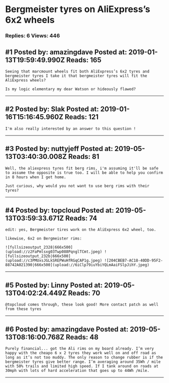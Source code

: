 # Bergmeister tyres on AliExpress’s 6x2 wheels

### Replies: 6 Views: 446

## \#1 Posted by: amazingdave Posted at: 2019-01-13T19:59:49.990Z Reads: 165

```
Seeing that marcmount wheels fit both AliExpress’s 6x2 tyres and bergmeister tyres I take it that bergmeister tyres will fit the AliExpress wheels?

Is my logic elementary my dear Watson or hideously flawed?
```

---
## \#2 Posted by: Slak Posted at: 2019-01-16T15:16:45.960Z Reads: 121

```
I'm also really interested by an answer to this question !
```

---
## \#3 Posted by: nuttyjeff Posted at: 2019-05-13T03:40:30.008Z Reads: 81

```
Well, the aliexpress tyres fit berg rims, i'm assuming it'll be safe to assume the opposite is true too. I will be able to help you confirm in 8 hours when I get home.

Just curious, why would you not want to use berg rims with their tyres?
```

---
## \#4 Posted by: topcloud Posted at: 2019-05-13T03:59:33.671Z Reads: 74

```
edit: yes, Bergmeister tires work on the AliExpress 6x2 wheel, too. 

likewise, 6x2 on Bergmeister rims:

![fullsizeoutput_2328|666x500](upload://z2FaPmlsxg03Twp088PqnglTCmt.jpeg) ![fullsizeoutput_232b|666x500](upload://c3PMUxsJGLkSREPWuHfRGqCAP1g.jpeg) ![204CBEB7-AC18-40DD-95F2-88742A021390|666x500](upload://6iClp79iuYbiYQLmAaiFSlpJihY.jpeg)
```

---
## \#5 Posted by: Linny Posted at: 2019-05-13T04:02:24.449Z Reads: 70

```
@topcloud comes through, these look good! More contact patch as well from these tyres
```

---
## \#6 Posted by: amazingdave Posted at: 2019-05-13T08:16:00.768Z Reads: 48

```
Purely financial... got the Ali rims on my board already. I’m very happy with the cheapo 6 x 2 tyres they work well on and off road as long as it’s not too muddy. The only reason to change rubber is if the bergmeister tyres give better range. I’m averaging around 35Wh / mile with 50% trails and limited high speed. If I tank around on roads at 30mph with lots of hard acceleration that goes up to 44Wh /mile.
```

---
